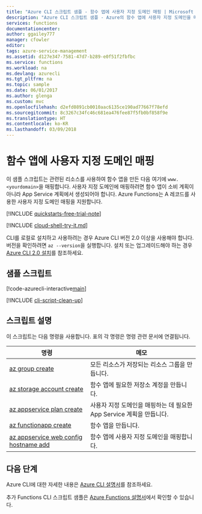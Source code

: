 ```yaml
---
title: "Azure CLI 스크립트 샘플 - 함수 앱에 사용자 지정 도메인 매핑 | Microsoft Docs"
description: "Azure CLI 스크립트 샘플 - Azure의 함수 앱에 사용자 지정 도메인을 매핑합니다."
services: functions
documentationcenter: 
author: ggailey777
manager: cfowler
editor: 
tags: azure-service-management
ms.assetid: d127e347-7581-47d7-b289-e0f51f2fbfbc
ms.service: functions
ms.workload: na
ms.devlang: azurecli
ms.tgt_pltfrm: na
ms.topic: sample
ms.date: 06/01/2017
ms.author: glenga
ms.custom: mvc
ms.openlocfilehash: d2efd0891cb0010aac6135ce190ad77667f78efd
ms.sourcegitcommit: 8c3267c34fc46c681ea476fee87f5fb0bf858f9e
ms.translationtype: HT
ms.contentlocale: ko-KR
ms.lasthandoff: 03/09/2018
---
```

# <a name="map-a-custom-domain-to-a-function-app"></a>함수 앱에 사용자 지정 도메인 매핑

이 샘플 스크립트는 관련된 리소스를 사용하여 함수 앱을 만든 다음 여기에 `www.<yourdomain>`을 매핑합니다. 사용자 지정 도메인에 매핑하려면 함수 앱이 소비 계획이 아니라 App Service 계획에서 생성되어야 합니다. Azure Functions는 A 레코드를 사용한 사용자 지정 도메인 매핑을 지원합니다.

[!INCLUDE [quickstarts-free-trial-note](../../../includes/quickstarts-free-trial-note.md)]

[!INCLUDE [cloud-shell-try-it.md](../../../includes/cloud-shell-try-it.md)]

CLI를 로컬로 설치하고 사용하려는 경우 Azure CLI 버전 2.0 이상을 사용해야 합니다. 버전을 확인하려면 `az --version`을 실행합니다. 설치 또는 업그레이드해야 하는 경우 [Azure CLI 2.0 설치]( /cli/azure/install-azure-cli)를 참조하세요. 


## <a name="sample-script"></a>샘플 스크립트

[!code-azurecli-interactive[main](../../../cli_scripts/azure-functions/configure-custom-domain/configure-custom-domain.sh?highlight=3 "Map a custom domain to a function app")]

[!INCLUDE [cli-script-clean-up](../../../includes/cli-script-clean-up.md)]

## <a name="script-explanation"></a>스크립트 설명

이 스크립트는 다음 명령을 사용합니다. 표의 각 명령은 명령 관련 문서에 연결됩니다.

| 명령 | 메모 |
|---|---|
| [az group create](https://docs.microsoft.com/cli/azure/group#az_group_create) | 모든 리소스가 저장되는 리소스 그룹을 만듭니다. |
| [az storage account create](https://docs.microsoft.com/cli/azure/storage/account#az_storage_account_create) | 함수 앱에 필요한 저장소 계정을 만듭니다. |
| [az appservice plan create](https://docs.microsoft.com/cli/azure/appservice/plan#az_appservice_plan_create) | 사용자 지정 도메인을 매핑하는 데 필요한 App Service 계획을 만듭니다. |
| [az functionapp create]() | 함수 앱을 만듭니다. |
| [az appservice web config hostname add](https://docs.microsoft.com/cli/azure/appservice/web/config/hostname#az_appservice_web_config_hostname_add) | 함수 앱에 사용자 지정 도메인을 매핑합니다. |

## <a name="next-steps"></a>다음 단계

Azure CLI에 대한 자세한 내용은 [Azure CLI 설명서](https://docs.microsoft.com/cli/azure)를 참조하세요.

추가 Functions CLI 스크립트 샘플은 [Azure Functions 설명서]()에서 확인할 수 있습니다.
